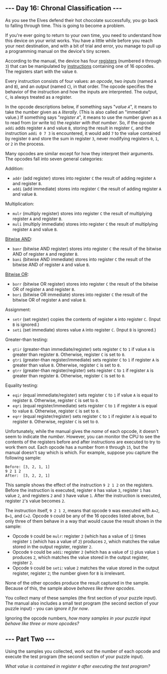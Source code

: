 ## --- Day 16: Chronal Classification ---

As you see the Elves defend their hot chocolate successfully, you go back to falling through time. This is going to become a problem.

If you're ever going to return to your own time, you need to understand how this device on your wrist works. You have a little while before you reach your next destination, and with a bit of trial and error, you manage to pull up a programming manual on the device's tiny screen.

According to the manual, the device has four [registers](https://en.wikipedia.org/wiki/Hardware_register) (numbered `` 0 `` through `` 3 ``) that can be manipulated by [instructions](https://en.wikipedia.org/wiki/Instruction_set_architecture#Instructions) containing one of 16 opcodes. The registers start with the value `` 0 ``.

Every instruction consists of four values: an _opcode_, two _inputs_ (named `` A `` and `` B ``), and an _output_ (named `` C ``), in that order. The opcode specifies the behavior of the instruction and how the inputs are interpreted. The output, `` C ``, is always treated as a register.

In the opcode descriptions below, if something says "_value `` A ``_", it means to take the number given as `` A `` _literally_. (This is also called an "immediate" value.) If something says "_register `` A ``_", it means to use the number given as `` A `` to read from (or write to) the _register with that number_. So, if the opcode `` addi `` adds register `` A `` and value `` B ``, storing the result in register `` C ``, and the instruction `` addi 0 7 3 `` is encountered, it would add `` 7 `` to the value contained by register `` 0 `` and store the sum in register `` 3 ``, never modifying registers `` 0 ``, `` 1 ``, or `` 2 `` in the process.

Many opcodes are similar except for how they interpret their arguments. The opcodes fall into seven general categories:

Addition:

*   `` addr `` (add register) stores into register `` C `` the result of adding register `` A `` and register `` B ``.
*   `` addi `` (add immediate) stores into register `` C `` the result of adding register `` A `` and value `` B ``.

Multiplication:

*   `` mulr `` (multiply register) stores into register `` C `` the result of multiplying register `` A `` and register `` B ``.
*   `` muli `` (multiply immediate) stores into register `` C `` the result of multiplying register `` A `` and value `` B ``.

[Bitwise AND](https://en.wikipedia.org/wiki/Bitwise_AND):

*   `` banr `` (bitwise AND register) stores into register `` C `` the result of the bitwise AND of register `` A `` and register `` B ``.
*   `` bani `` (bitwise AND immediate) stores into register `` C `` the result of the bitwise AND of register `` A `` and value `` B ``.

[Bitwise OR](https://en.wikipedia.org/wiki/Bitwise_OR):

*   `` borr `` (bitwise OR register) stores into register `` C `` the result of the bitwise OR of register `` A `` and register `` B ``.
*   `` bori `` (bitwise OR immediate) stores into register `` C `` the result of the bitwise OR of register `` A `` and value `` B ``.

Assignment:

*   `` setr `` (set register) copies the contents of register `` A `` into register `` C ``. (Input `` B `` is ignored.)
*   `` seti `` (set immediate) stores value `` A `` into register `` C ``. (Input `` B `` is ignored.)

Greater-than testing:

*   `` gtir `` (greater-than immediate/register) sets register `` C `` to `` 1 `` if value `` A `` is greater than register `` B ``. Otherwise, register `` C `` is set to `` 0 ``.
*   `` gtri `` (greater-than register/immediate) sets register `` C `` to `` 1 `` if register `` A `` is greater than value `` B ``. Otherwise, register `` C `` is set to `` 0 ``.
*   `` gtrr `` (greater-than register/register) sets register `` C `` to `` 1 `` if register `` A `` is greater than register `` B ``. Otherwise, register `` C `` is set to `` 0 ``.

Equality testing:

*   `` eqir `` (equal immediate/register) sets register `` C `` to `` 1 `` if value `` A `` is equal to register `` B ``. Otherwise, register `` C `` is set to `` 0 ``.
*   `` eqri `` (equal register/immediate) sets register `` C `` to `` 1 `` if register `` A `` is equal to value `` B ``. Otherwise, register `` C `` is set to `` 0 ``.
*   `` eqrr `` (equal register/register) sets register `` C `` to `` 1 `` if register `` A `` is equal to register `` B ``. Otherwise, register `` C `` is set to `` 0 ``.

Unfortunately, while the manual gives the _name_ of each opcode, it doesn't seem to indicate the _number_. However, you can monitor the CPU to see the contents of the registers before and after instructions are executed to try to work them out. Each opcode has a number from `` 0 `` through `` 15 ``, but the manual doesn't say which is which. For example, suppose you capture the following sample:

    Before: [3, 2, 1, 1]
    9 2 1 2
    After:  [3, 2, 2, 1]

This sample shows the effect of the instruction `` 9 2 1 2 `` on the registers. Before the instruction is executed, register `` 0 `` has value `` 3 ``, register `` 1 `` has value `` 2 ``, and registers `` 2 `` and `` 3 `` have value `` 1 ``. After the instruction is executed, register `` 2 ``'s value becomes `` 2 ``.

The instruction itself, `` 9 2 1 2 ``, means that opcode `` 9 `` was executed with `` A=2 ``, `` B=1 ``, and `` C=2 ``. Opcode `` 9 `` could be any of the 16 opcodes listed above, but only three of them behave in a way that would cause the result shown in the sample:

*   Opcode `` 9 `` could be `` mulr ``: register `` 2 `` (which has a value of `` 1 ``) times register `` 1 `` (which has a value of `` 2 ``) produces `` 2 ``, which matches the value stored in the output register, register `` 2 ``.
*   Opcode `` 9 `` could be `` addi ``: register `` 2 `` (which has a value of `` 1 ``) plus value `` 1 `` produces `` 2 ``, which matches the value stored in the output register, register `` 2 ``.
*   Opcode `` 9 `` could be `` seti ``: value `` 2 `` matches the value stored in the output register, register `` 2 ``; the number given for `` B `` is irrelevant.

None of the other opcodes produce the result captured in the sample. Because of this, the sample above _behaves like three opcodes_.

You collect many of these samples (the first section of your puzzle input). The manual also includes a small test program (the second section of your puzzle input) - you can _ignore it for now_.

Ignoring the opcode numbers, _how many samples in your puzzle input behave like three or more opcodes?_

## --- Part Two ---

Using the samples you collected, <span title="This is one of my favorite puzzles.">work out the number of each opcode</span> and execute the test program (the second section of your puzzle input).

_What value is contained in register `` 0 `` after executing the test program?_